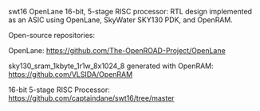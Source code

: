 ﻿swt16 OpenLane 16-bit, 5-stage RISC processor: RTL design implemented as an ASIC using OpenLane, SkyWater SKY130 PDK, and OpenRAM.

Open-source repositories:

OpenLane: 
https://github.com/The-OpenROAD-Project/OpenLane

sky130_sram_1kbyte_1r1w_8x1024_8 generated with OpenRAM:
https://github.com/VLSIDA/OpenRAM

16-bit 5-stage RISC Processor:
https://github.com/captaindane/swt16/tree/master
